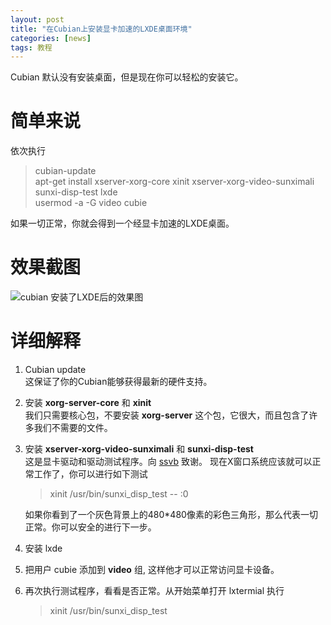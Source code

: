 ```yaml
---
layout: post
title: "在Cubian上安装显卡加速的LXDE桌面环境"
categories: [news]
tags: 教程
---
```

Cubian 默认没有安装桌面，但是现在你可以轻松的安装它。

# 简单来说
依次执行
> cubian-update  
> apt-get install xserver-xorg-core xinit xserver-xorg-video-sunximali sunxi-disp-test lxde  
> usermod -a -G video cubie

如果一切正常，你就会得到一个经显卡加速的LXDE桌面。

# 效果截图
![cubian 安装了LXDE后的效果图](http://cubieplayer.github.io/static_files/images/cubian-lxde-gles.png)

# 详细解释
1.	Cubian update  
	这保证了你的Cubian能够获得最新的硬件支持。
1.	安装 **xorg-server-core** 和 **xinit**  
	我们只需要核心包，不要安装 **xorg-server** 这个包，它很大，而且包含了许多我们不需要的文件。
1.	安装 **xserver-xorg-video-sunximali** 和 **sunxi-disp-test**  
	这是显卡驱动和驱动测试程序。向 [ssvb](https://github.com/ssvb/) 致谢。
	现在X窗口系统应该就可以正常工作了，你可以进行如下测试 
	
	> xinit /usr/bin/sunxi_disp_test -- :0
	
	如果你看到了一个灰色背景上的480*480像素的彩色三角形，那么代表一切正常。你可以安全的进行下一步。
1.	安装 lxde
1.	把用户 cubie 添加到 **video** 组, 这样他才可以正常访问显卡设备。
1.	再次执行测试程序，看看是否正常。从开始菜单打开 lxtermial 执行

	> xinit /usr/bin/sunxi_disp_test
